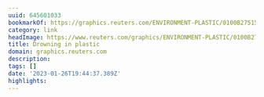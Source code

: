 ```yaml
---
uuid: 645601033
bookmarkOf: https://graphics.reuters.com/ENVIRONMENT-PLASTIC/0100B275155/index.html
category: link
headImage: https://www.reuters.com/graphics/ENVIRONMENT-PLASTIC/0100B275155/images/share-card.png
title: Drowning in plastic
domain: graphics.reuters.com
description: 
tags: []
date: '2023-01-26T19:44:37.389Z'
highlights: 
---
```




